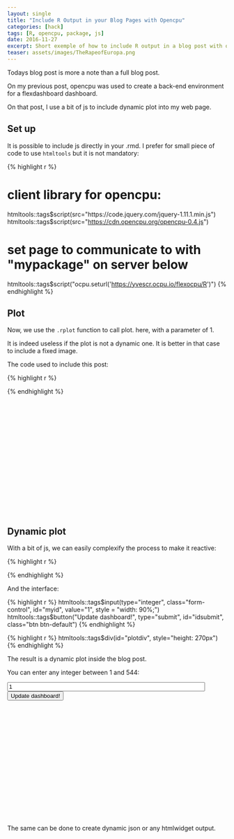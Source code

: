 ```yaml
---
layout: single
title: "Include R Output in your Blog Pages with Opencpu"
categories: [hack]
tags: [R, opencpu, package, js]
date: 2016-11-27
excerpt: Short exemple of how to include R output in a blog post with opencpu
teaser: assets/images/TheRapeofEuropa.png
---
```


Todays blog post is more a note than a full blog post.

On my previous post, opencpu was used to create a back-end environment for a flexdashboard dashboard.

On that post, I use a bit of js to include dynamic plot into my web page.

<!--html_preserve--><script src="https://code.jquery.com/jquery-1.11.1.min.js"></script><!--/html_preserve--><!--html_preserve--><script src="https://cdn.opencpu.org/opencpu-0.4.js"></script><!--/html_preserve--><!--html_preserve--><script>ocpu.seturl('https://yvescr.ocpu.io/flexocpu/R')</script><!--/html_preserve-->

## Set up

It is possible to include js directly in your .rmd. I prefer for small piece of code to use `htmltools` but it is not mandatory:


{% highlight r %}
# client library for opencpu:
htmltools::tags$script(src="https://code.jquery.com/jquery-1.11.1.min.js")
htmltools::tags$script(src="https://cdn.opencpu.org/opencpu-0.4.js")

# set page to communicate to with "mypackage" on server below
htmltools::tags$script("ocpu.seturl('https://yvescr.ocpu.io/flexocpu/R')")
{% endhighlight %}

## Plot 

Now, we use the `.rplot` function to call plot. here, with a parameter of 1.

It is indeed useless if the plot is not a dynamic one. It is better in that case to include a fixed image.

The code used to include this post:


{% highlight r %}
<script>
$(function(){ 
  $("#plottest").rplot("plotind", {id : Number(1)});
})
</script>

<div id="plottest" style="height: 270px"> 
{% endhighlight %}

<script>
$(function(){ 
  $("#plottest").rplot("plotind", {id : Number(1)});
})
</script>

<div id="plottest" style="height: 270px"> </div>


## Dynamic plot

With a bit of js, we can easily complexify the process to make it reactive:


{% highlight r %}
<script> 

$(function(){

  $('container-fluid main-container').css({'visibility': 'visible'});
  
  var paramid = 1;

  var req = $("#plotdiv").rplot("plotind", {id : Number(paramid)});

  var req2 = ocpu.rpc("gethowel", {id : Number(paramid)},
      function(output){ console.log(output)});

  $("#idsubmit").click(function(e){
  
  var paramid = $("#myid").val();
  
    var req = $("#plotdiv").rplot("plotind", {id : Number(paramid)});

  });

});
  
</script>
{% endhighlight %}

And the interface:


{% highlight r %}
htmltools::tags$input(type="integer", class="form-control", id="myid", value="1", style = "width: 90%;")
htmltools::tags$button("Update dashboard!", type="submit", id="idsubmit", class="btn btn-default")
{% endhighlight %}


{% highlight r %}
htmltools::tags$div(id="plotdiv", style="height: 270px")
{% endhighlight %}

<script src="https://cdn.opencpu.org/opencpu-0.4.js"></script>
  
<script> 

$(function(){

  $('container-fluid main-container').css({'visibility': 'visible'});
  
  var paramid = 1;

  var req = $("#plotdiv").rplot("plotind", {id : Number(paramid)});

  var req2 = ocpu.rpc("gethowel", {id : Number(paramid)},
      function(output){ console.log(output)});

  $("#idsubmit").click(function(e){
  
  var paramid = $("#myid").val();
  
    var req = $("#plotdiv").rplot("plotind", {id : Number(paramid)});

  });

});
  
</script>


The result is a dynamic plot inside the blog post.

You can enter any integer between 1 and 544:

<!--html_preserve--><input type="integer" class="form-control" id="myid" value="1" style="width: 90%;"/><!--/html_preserve--><!--html_preserve--><button type="submit" id="idsubmit" class="btn btn-default">Update dashboard!</button><!--/html_preserve-->

<!--html_preserve--><div id="plotdiv" style="height: 270px"></div><!--/html_preserve-->

The same can be done to create dynamic json or any htmlwidget output.
